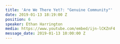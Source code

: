 ```yaml
---
title: 'Are We There Yet?: "Genuine Community"'
date: 2019-01-13 18:19:00 Z
position: 6
speaker: Ethan Harrington
media: https://www.youtube.com/embed/ijn-lCKZnF4
message_date: 2019-01-13 10:00:00 Z
---
```



